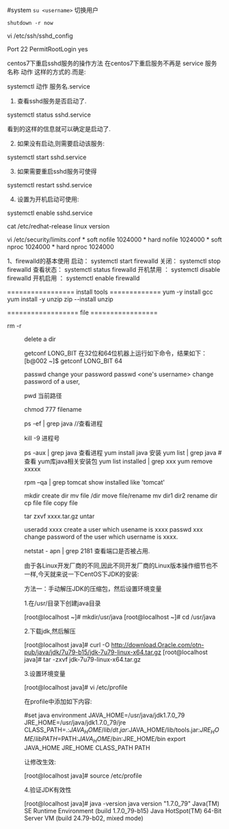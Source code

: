 #system
`su <username>` 		切换用户

`shutdown -r now`





vi /etc/ssh/sshd_config

Port 22
PermitRootLogin yes

centos7下重启sshd服务的操作方法
在centos7下重启服务不再是 service 服务名称 动作 这样的方式的.而是:

systemctl 动作 服务名.service

1. 查看sshd服务是否启动了.

systemctl status sshd.service

看到的这样的信息就可以确定是启动了.

2. 如果没有启动,则需要启动该服务:

systemctl start sshd.service

3. 如果需要重启sshd服务可使得

systemctl restart sshd.service

4. 设置为开机启动可使用:



systemctl enable sshd.service



cat /etc/redhat-release   	linux version



vi /etc/security/limits.conf
	* soft nofile 1024000
	* hard nofile 1024000
	* soft nproc 1024000
	* hard nproc 1024000


1、firewalld的基本使用
启动： systemctl start firewalld
关闭： systemctl stop firewalld
查看状态： systemctl status firewalld 
开机禁用  ： systemctl disable firewalld
开机启用  ： systemctl enable firewalld


================= install tools =============
yum -y install gcc
yum install -y unzip zip	--install unzip


================== file =================

rm -r <dir name>		delete a dir

getconf LONG_BIT
在32位和64位机器上运行如下命令，结果如下：
[b@002 ~]$ getconf LONG_BIT
64




passwd 			change your password
passwd <one's username>	change password of a user, 

pwd 当前路径

chmod 777 filename

ps -ef | grep java //查看进程

kill -9 进程号

ps -aux | grep java 	查看进程
yum install java	安装
yum list | grep java 	#查看 yum库java相关安装包
yum list installed | grep xxx
yum remove xxxxx

rpm –qa | grep tomcat	show installed like 'tomcat'

mkdir	create dir
mv file /dir		move file/rename
mv dir1 dir2		rename dir
cp file file		copy file


tar zxvf xxxx.tar.gz	untar


useradd xxxx   		create a user which usename is xxxx
passwd xxx		change password of the user which username is xxxx.


netstat - apn | grep 2181 查看端口是否被占用.



由于各Linux开发厂商的不同,因此不同开发厂商的Linux版本操作细节也不一样,今天就来说一下CentOS下JDK的安装:

方法一：手动解压JDK的压缩包，然后设置环境变量

1.在/usr/目录下创建java目录

[root@localhost ~]# mkdir/usr/java
[root@localhost ~]# cd /usr/java

2.下载jdk,然后解压

[root@localhost java]# curl -O http://download.Oracle.com/otn-pub/java/jdk/7u79-b15/jdk-7u79-linux-x64.tar.gz 
[root@localhost java]# tar -zxvf jdk-7u79-linux-x64.tar.gz

3.设置环境变量

[root@localhost java]# vi /etc/profile

在profile中添加如下内容:

#set java environment
JAVA_HOME=/usr/java/jdk1.7.0_79
JRE_HOME=/usr/java/jdk1.7.0_79/jre
CLASS_PATH=.:$JAVA_HOME/lib/dt.jar:$JAVA_HOME/lib/tools.jar:$JRE_HOME/lib
PATH=$PATH:$JAVA_HOME/bin:$JRE_HOME/bin
export JAVA_HOME JRE_HOME CLASS_PATH PATH

让修改生效:

[root@localhost java]# source /etc/profile

4.验证JDK有效性

[root@localhost java]# java -version
java version "1.7.0_79"
Java(TM) SE Runtime Environment (build 1.7.0_79-b15)
Java HotSpot(TM) 64-Bit Server VM (build 24.79-b02, mixed mode)